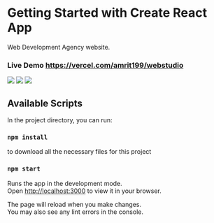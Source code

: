 # Getting Started with Create React App

Web Development Agency website.
### Live Demo https://vercel.com/amrit199/webstudio

<div>
<img src="https://user-images.githubusercontent.com/44949877/201669961-c9d450eb-fbcd-4da2-9e6c-2d474fec35bf.png" />
<img src="https://user-images.githubusercontent.com/44949877/201669992-850a4043-fd7a-474a-a37c-f3cb9abc63ea.png" />
<img src="https://user-images.githubusercontent.com/44949877/201669981-7cca0ea4-c6a1-4328-8e7e-c41bb337286b.png" />
</div>

## Available Scripts

In the project directory, you can run:

### `npm install`

to download all the necessary files for this project

### `npm start`

Runs the app in the development mode.\
Open [http://localhost:3000](http://localhost:3000) to view it in your browser.

The page will reload when you make changes.\
You may also see any lint errors in the console.
